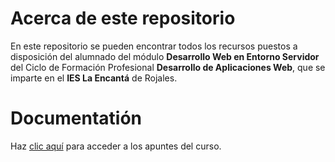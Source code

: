 # Acerca de este repositorio
En este repositorio se pueden encontrar todos los recursos puestos a disposición del alumnado del módulo **Desarrollo Web en Entorno Servidor** del Ciclo de Formación Profesional **Desarrollo de Aplicaciones Web**, que se imparte en el **IES La Encantá** de Rojales.

# Documentatión
Haz [clic aquí](doc_md/README.md) para acceder a los apuntes del curso.
